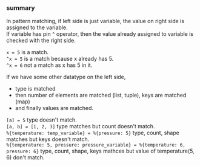 ### summary
In pattern matching, if left side is just variable, the value on right side is assigned to the variable.  
If variable has pin `^` operator, then the value already assigned to variable is checked with the right side.  
 
`x = 5` is a match.  
`^x = 5` is a match because x already has 5.  
`^x = 6` not a match as x has 5 in it.  

If we have some other datatype on the left side,
- type is matched
- then number of elements are matched (list, tuple), keys are matched (map)
- and finally values are matched. 

`[a] = 5` type doesn't match.  
`[a, b] = [1, 2, 3]` type matches but count doesn't match.  
`%{temperature: temp_variable} = %{pressure: 5}` type, count, shape matches but keys doesn't match.  
`%{temperature: 5, pressure: pressure_variable} = %{temperature: 6, pressure: 6}` type, count, shape, keys mathces but value of temperature(5, 6) don't match.